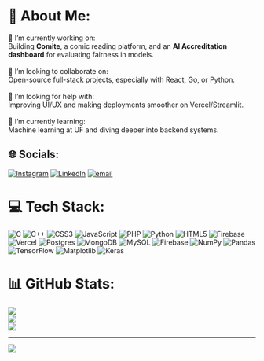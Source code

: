 # 💫 About Me:
📡 I’m currently working on:  <br>Building **Comite**, a comic reading platform, and an **AI Accreditation dashboard** for evaluating fairness in models.  <br><br>🤝 I’m looking to collaborate on:  <br>Open-source full-stack projects, especially with React, Go, or Python.  <br><br>👐 I’m looking for help with:  <br>Improving UI/UX and making deployments smoother on Vercel/Streamlit.  <br><br>🌱 I’m currently learning:  <br>Machine learning at UF and diving deeper into backend systems. <br>


## 🌐 Socials:
[![Instagram](https://img.shields.io/badge/Instagram-%23E4405F.svg?logo=Instagram&logoColor=white)](https://instagram.com/_vivek_valeti_) [![LinkedIn](https://img.shields.io/badge/LinkedIn-%230077B5.svg?logo=linkedin&logoColor=white)](https://linkedin.com/in/valetivishnuvivek) [![email](https://img.shields.io/badge/Email-D14836?logo=gmail&logoColor=white)](mailto:vivekvaleti7053@gmail.com) 

# 💻 Tech Stack:
![C](https://img.shields.io/badge/c-%2300599C.svg?style=for-the-badge&logo=c&logoColor=white) ![C++](https://img.shields.io/badge/c++-%2300599C.svg?style=for-the-badge&logo=c%2B%2B&logoColor=white) ![CSS3](https://img.shields.io/badge/css3-%231572B6.svg?style=for-the-badge&logo=css3&logoColor=white) ![JavaScript](https://img.shields.io/badge/javascript-%23323330.svg?style=for-the-badge&logo=javascript&logoColor=%23F7DF1E) ![PHP](https://img.shields.io/badge/php-%23777BB4.svg?style=for-the-badge&logo=php&logoColor=white) ![Python](https://img.shields.io/badge/python-3670A0?style=for-the-badge&logo=python&logoColor=ffdd54) ![HTML5](https://img.shields.io/badge/html5-%23E34F26.svg?style=for-the-badge&logo=html5&logoColor=white) ![Firebase](https://img.shields.io/badge/firebase-%23039BE5.svg?style=for-the-badge&logo=firebase) ![Vercel](https://img.shields.io/badge/vercel-%23000000.svg?style=for-the-badge&logo=vercel&logoColor=white) ![Postgres](https://img.shields.io/badge/postgres-%23316192.svg?style=for-the-badge&logo=postgresql&logoColor=white) ![MongoDB](https://img.shields.io/badge/MongoDB-%234ea94b.svg?style=for-the-badge&logo=mongodb&logoColor=white) ![MySQL](https://img.shields.io/badge/mysql-4479A1.svg?style=for-the-badge&logo=mysql&logoColor=white) ![Firebase](https://img.shields.io/badge/firebase-a08021?style=for-the-badge&logo=firebase&logoColor=ffcd34) ![NumPy](https://img.shields.io/badge/numpy-%23013243.svg?style=for-the-badge&logo=numpy&logoColor=white) ![Pandas](https://img.shields.io/badge/pandas-%23150458.svg?style=for-the-badge&logo=pandas&logoColor=white) ![TensorFlow](https://img.shields.io/badge/TensorFlow-%23FF6F00.svg?style=for-the-badge&logo=TensorFlow&logoColor=white) ![Matplotlib](https://img.shields.io/badge/Matplotlib-%23ffffff.svg?style=for-the-badge&logo=Matplotlib&logoColor=black) ![Keras](https://img.shields.io/badge/Keras-%23D00000.svg?style=for-the-badge&logo=Keras&logoColor=white)
# 📊 GitHub Stats:
![](https://github-readme-stats.vercel.app/api?username=valetivivek&theme=dark&hide_border=false&include_all_commits=false&count_private=true)<br/>
![](https://nirzak-streak-stats.vercel.app/?user=valetivivek&theme=dark&hide_border=false)<br/>
![](https://github-readme-stats.vercel.app/api/top-langs/?username=valetivivek&theme=dark&hide_border=false&include_all_commits=false&count_private=true&layout=compact)

---
[![](https://visitcount.itsvg.in/api?id=valetivivek&icon=0&color=0)](https://visitcount.itsvg.in)

<!-- Proudly created with GPRM ( https://gprm.itsvg.in ) -->